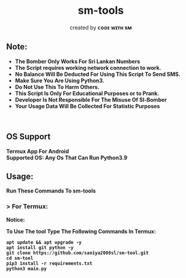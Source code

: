<h1 align="center">sm-tools</h1>
<p align="center">created by <strong>ᴄᴏᴅᴇ ᴡɪᴛʜ sᴍ<strong></p>

## Note:
- **The Bomber Only Works For Sri Lankan Numbers**
- The Script requires working network connection to work.
- No Balance Will Be Deducted For Using This Script To Send SMS.
- Make Sure You Are Using Python3.
- Do Not Use This To Harm Others.
- This Script Is Only For Educational Purposes or to Prank.
- **Developer Is Not Responsible For The Misuse Of Sl-Bomber**
- **Your Usage Data Will Be Collected For Statistic Purposes**
<br>

## OS Support
Termux App For Android
<br>
**Supported OS:**
Any Os That Can Run Python3.9

## Usage:

Run These Commands To sm-tools


### > For Termux:

**Notice:** 

To Use The tool Type The Following Commands In Termux:

```
apt update && apt upgrade -y
apt install git python -y
git clone https://github.com/saniya2008sl/sm-tool.git
cd sm-tool
pip3 install -r requirements.txt
python3 main.py
```

